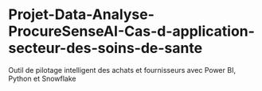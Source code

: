 # Projet-Data-Analyse-ProcureSenseAI-Cas-d-application-secteur-des-soins-de-sante
Outil de pilotage intelligent des achats et fournisseurs avec Power BI, Python et Snowflake

